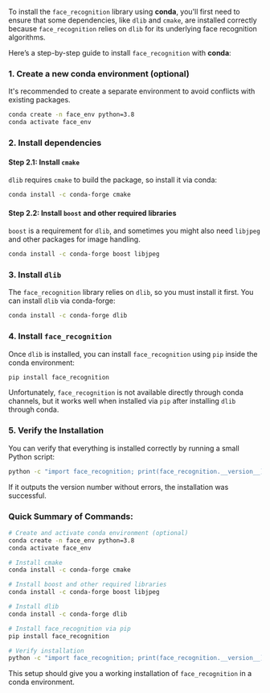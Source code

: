 To install the `face_recognition` library using **conda**, you'll first need to ensure that some dependencies, like `dlib` and `cmake`, are installed correctly because `face_recognition` relies on `dlib` for its underlying face recognition algorithms.

Here’s a step-by-step guide to install `face_recognition` with **conda**:

### 1. Create a new conda environment (optional)
It's recommended to create a separate environment to avoid conflicts with existing packages.

```bash
conda create -n face_env python=3.8
conda activate face_env
```

### 2. Install dependencies

#### Step 2.1: Install `cmake`
`dlib` requires `cmake` to build the package, so install it via conda:

```bash
conda install -c conda-forge cmake
```

#### Step 2.2: Install `boost` and other required libraries
`boost` is a requirement for `dlib`, and sometimes you might also need `libjpeg` and other packages for image handling.

```bash
conda install -c conda-forge boost libjpeg
```

### 3. Install `dlib`
The `face_recognition` library relies on `dlib`, so you must install it first. You can install `dlib` via conda-forge:

```bash
conda install -c conda-forge dlib
```

### 4. Install `face_recognition`
Once `dlib` is installed, you can install `face_recognition` using `pip` inside the conda environment:

```bash
pip install face_recognition
```

Unfortunately, `face_recognition` is not available directly through conda channels, but it works well when installed via `pip` after installing `dlib` through conda.

### 5. Verify the Installation
You can verify that everything is installed correctly by running a small Python script:

```bash
python -c "import face_recognition; print(face_recognition.__version__)"
```

If it outputs the version number without errors, the installation was successful.

### Quick Summary of Commands:
```bash
# Create and activate conda environment (optional)
conda create -n face_env python=3.8
conda activate face_env

# Install cmake
conda install -c conda-forge cmake

# Install boost and other required libraries
conda install -c conda-forge boost libjpeg

# Install dlib
conda install -c conda-forge dlib

# Install face_recognition via pip
pip install face_recognition

# Verify installation
python -c "import face_recognition; print(face_recognition.__version__)"
```

This setup should give you a working installation of `face_recognition` in a conda environment.